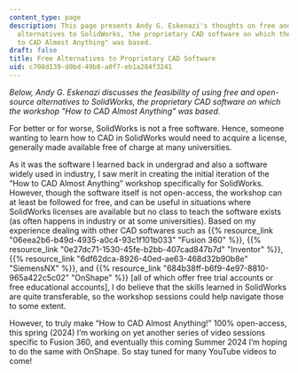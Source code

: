 ```yaml
---
content_type: page
description: This page presents Andy G. Eskenazi's thoughts on free and open-source
  alternatives to SolidWorks, the proprietary CAD software on which the workshop "How
  to CAD Almost Anything" was based.
draft: false
title: Free Alternatives to Proprietary CAD Software
uid: c708d139-d0bd-49b8-a0f7-eb1a284f3241
---
```

*Below, Andy G. Eskenazi discusses the feasibility of using free and open-source alternatives to SolidWorks, the proprietary CAD software on which the workshop "How to CAD Almost Anything" was based.*

For better or for worse, SolidWorks is not a free software. Hence, someone wanting to learn how to CAD in SolidWorks would need to acquire a license, generally made available free of charge at many universities.

As it was the software I learned back in undergrad and also a software widely used in industry, I saw merit in creating the initial iteration of the “How to CAD Almost Anything” workshop specifically for SolidWorks. However, though the software itself is not open-access, the workshop can at least be followed for free, and can be useful in situations where SolidWorks licenses are available but no class to teach the software exists (as often happens in industry or at some universities). Based on my experience dealing with other CAD softwares such as {{% resource_link "06eea2b6-b49d-4935-a0c4-93c1f101b033" "Fusion 360" %}}, {{% resource_link "0e27dc71-1530-45fe-b2bb-407cad847b7d" "Inventor" %}}, {{% resource_link "6df62dca-8926-40ed-ae63-468d32b90b8e" "SiemensNX" %}}, and {{% resource_link "684b38ff-b6f9-4e97-8810-965a422c5c02" "OnShape" %}} \[all of which offer free trial accounts or free educational accounts\], I do believe that the skills learned in SolidWorks are quite transferable, so the workshop sessions could help navigate those to some extent.

However, to truly make “How to CAD Almost Anything!” 100% open-access, this spring (2024) I’m working on yet another series of video sessions specific to Fusion 360, and eventually this coming Summer 2024 I’m hoping to do the same with OnShape. So stay tuned for many YouTube videos to come!